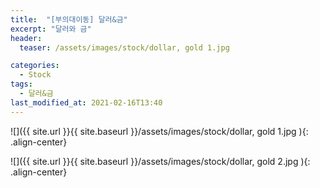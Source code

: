 ```yaml
---
title:  "[부의대이동] 달러&금"
excerpt: "달러와 금"
header:
  teaser: /assets/images/stock/dollar, gold 1.jpg

categories:
  - Stock
tags:
  - 달러&금
last_modified_at: 2021-02-16T13:40
---
```



![]({{ site.url }}{{ site.baseurl }}/assets/images/stock/dollar, gold 1.jpg   ){: .align-center} 

![]({{ site.url }}{{ site.baseurl }}/assets/images/stock/dollar, gold 2.jpg   ){: .align-center} 